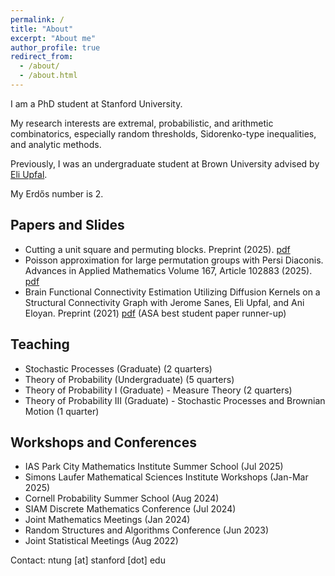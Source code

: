 ```yaml
---
permalink: /
title: "About"
excerpt: "About me"
author_profile: true
redirect_from: 
  - /about/
  - /about.html
---
```


I am a PhD student at Stanford University.

My research interests are extremal, probabilistic, and arithmetic combinatorics, especially random thresholds, Sidorenko-type inequalities, and analytic methods.

Previously, I was an undergraduate student at Brown University advised by [Eli Upfal](https://cs.brown.edu/people/eupfal/).

My Erdős number is 2.

## Papers and Slides

* Cutting a unit square and permuting blocks. Preprint (2025). [pdf](https://arxiv.org/pdf/2501.13844)
* Poisson approximation for large permutation groups with Persi Diaconis. Advances in Applied
Mathematics Volume 167, Article 102883 (2025). [pdf](https://arxiv.org/pdf/2408.06611)
* Brain Functional Connectivity Estimation Utilizing Diffusion Kernels on a Structural Connectivity
Graph with Jerome Sanes, Eli Upfal, and Ani Eloyan. Preprint (2021) [pdf](https://arxiv.org/pdf/2111.08118) (ASA best student paper runner-up)

## Teaching

* Stochastic Processes (Graduate) (2 quarters)
* Theory of Probability (Undergraduate) (5 quarters)
* Theory of Probability I (Graduate) - Measure Theory (2 quarters)
* Theory of Probability III (Graduate) - Stochastic Processes and Brownian Motion (1 quarter)

## Workshops and Conferences

* IAS Park City Mathematics Institute Summer School (Jul 2025)
* Simons Laufer Mathematical Sciences Institute Workshops (Jan-Mar 2025)
* Cornell Probability Summer School (Aug 2024)
* SIAM Discrete Mathematics Conference (Jul 2024)
* Joint Mathematics Meetings (Jan 2024)
* Random Structures and Algorithms Conference (Jun 2023)
* Joint Statistical Meetings (Aug 2022)

Contact: ntung [at] stanford [dot] edu
